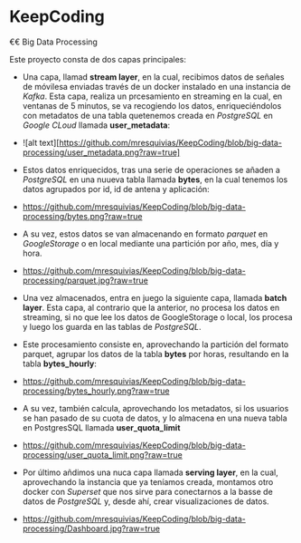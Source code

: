 # KeepCoding
€€ Big Data Processing

Este proyecto consta de dos capas principales:
  - Una capa, llamad **stream layer**, en la cual, recibimos datos de señales de móvilesa enviadas través de un docker instalado en una instancia de *Kafka*. Esta capa, realiza un prcesamiento en streaming en la cual, en ventanas de 5 minutos, se va recogiendo los datos, enriqueciéndolos con metadatos de una tabla quetenemos creada en *PostgreSQL* en *Google CLoud* llamada **user_metadata**:
  - ![alt text][https://github.com/mresquivias/KeepCoding/blob/big-data-processing/user_metadata.png?raw=true]

  - Estos datos enriquecidos, tras una serie de operaciones se añaden a *PostgreSQL* en una nuueva tabla llamada **bytes**, en la cual tenemos los datos agrupados por id, id de antena y aplicación:
  - https://github.com/mresquivias/KeepCoding/blob/big-data-processing/bytes.png?raw=true

  - A su vez, estos datos se van almacenando en formato *parquet* en *GoogleStorage* o en local mediante una partición por año, mes, día y hora.
  - https://github.com/mresquivias/KeepCoding/blob/big-data-processing/parquet.jpg?raw=true

  - Una vez almacenados, entra en juego la siguiente capa, llamada **batch layer**. Esta capa, al contrario que la anterior, no procesa los datos en streaming, si no que lee los datos de GoogleStorage o local, los procesa y luego los guarda en las tablas de *PostgreSQL*.
  - Este procesamiento consiste en, aprovechando la partición del formato parquet, agrupar los datos de la tabla **bytes** por horas, resultando en la tabla **bytes_hourly**:
  - https://github.com/mresquivias/KeepCoding/blob/big-data-processing/bytes_hourly.png?raw=true

  - A su vez, también calcula, aprovechando los metadatos, si los usuarios se han pasado de su cuota de datos, y lo almacena en una nueva tabla en PostgresSQL llamada **user_quota_limit**
  - https://github.com/mresquivias/KeepCoding/blob/big-data-processing/user_quota_limit.png?raw=true

  - Por último añdimos una nuca capa llamada **serving layer**, en la cual, aprovechando la instancia que ya teníamos creada, montamos otro docker con *Superset* que nos sirve para conectarnos a la basse de datos de *PostgreSQL* y, desde ahí, crear visualizaciones de datos.
  - https://github.com/mresquivias/KeepCoding/blob/big-data-processing/Dashboard.jpg?raw=true
